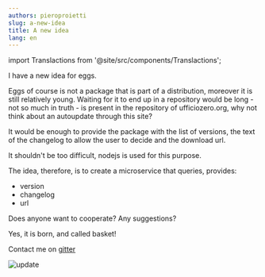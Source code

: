 ```yaml
---
authors: pieroproietti
slug: a-new-idea
title: A new idea
lang: en
---
```

import Translactions from '@site/src/components/Translactions';

<Translactions />

I have a new idea for eggs.

Eggs of course is not a package that is part of a distribution, moreover it is still relatively young. Waiting for it to end up in a repository would be long - not so much in truth - is present in the repository of ufficiozero.org, why not think about an autoupdate through this site?

It would be enough to provide the package with the list of versions, the text of the changelog to allow the user to decide and the download url.

It shouldn't be too difficult, nodejs is used for this purpose.

The idea, therefore, is to create a microservice that queries, provides:

- version
- changelog
- url

Does anyone want to cooperate? Any suggestions? 

Yes, it is born, and called basket!

Contact me on [gitter](https://gitter.im/penguins-eggs-1/community)


![update](https://github.com/pieroproietti/penguins-eggs/raw/master/documents/terminal-lessons/eggs_update.gif)

